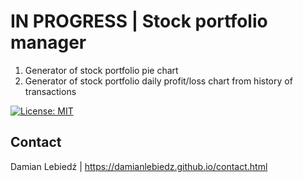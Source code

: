 # IN PROGRESS | Stock portfolio manager
1. Generator of stock portfolio pie chart
2. Generator of stock portfolio daily profit/loss chart from history of transactions

[![License: MIT](https://img.shields.io/badge/License-MIT-yellow.svg)](https://opensource.org/licenses/MIT)

## Contact
Damian Lebiedź | https://damianlebiedz.github.io/contact.html

